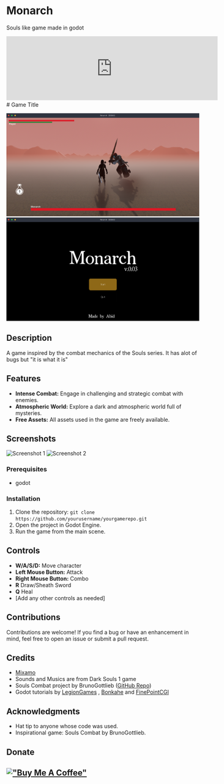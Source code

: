 # Monarch
Souls like game made in godot

<iframe frameborder="0" src="https://itch.io/embed/2365606?linkback=true&amp;bg_color=6f0004&amp;fg_color=ffffff&amp;link_color=ff1616&amp;border_color=6f0004" width="552" height="167"><a href="https://abidzzz.itch.io/monarch">Monarch by Abid</a></iframe>
# Game Title

![Game Screenshot](/screenshots/Screenshot_2023-11-15-23-19-54_1366x768.png)
![Game Screenshot](/screenshots/Screenshot_2023-11-15-23-20-55_1366x768.png)
## Description

A game inspired by the combat mechanics of the Souls series. It has alot of bugs but "it is what it is"

## Features

- **Intense Combat:** Engage in challenging and strategic combat with enemies.
- **Atmospheric World:** Explore a dark and atmospheric world full of mysteries.
- **Free Assets:** All assets used in the game are freely available.

## Screenshots

![Screenshot 1](path/to/screenshot1.png)
![Screenshot 2](path/to/screenshot2.png)




### Prerequisites

- godot

### Installation

1. Clone the repository: `git clone https://github.com/yourusername/yourgamerepo.git`
2. Open the project in Godot Engine.
3. Run the game from the main scene.

## Controls

- **W/A/S/D:** Move character
- **Left Mouse Button:** Attack
- **Right Mouse Button:** Combo
- **R** Draw/Sheath Sword
- **Q** Heal
- [Add any other controls as needed]

## Contributions

Contributions are welcome! If you find a bug or have an enhancement in mind, feel free to open an issue or submit a pull request.

## Credits

- [Mixamo](https://www.mixamo.com/)
- Sounds and Musics are from Dark Souls 1 game
- Souls Combat project by BrunoGottlieb ([GitHub Repo](https://github.com/BrunoGottlieb/Souls-Combat))
- Godot tutorials by [LegionGames](https://www.youtube.com/@legiongames2400) , [Bonkahe](https://www.youtube.com/@Bonkahe) and [FinePointCGI](https://www.youtube.com/@FinePointCGI)


## Acknowledgments

- Hat tip to anyone whose code was used.
- Inspirational game: Souls Combat by BrunoGottlieb.

## Donate 

[!["Buy Me A Coffee"](https://www.buymeacoffee.com/assets/img/custom_images/orange_img.png)](https://www.buymeacoffee.com/abidz)
---

